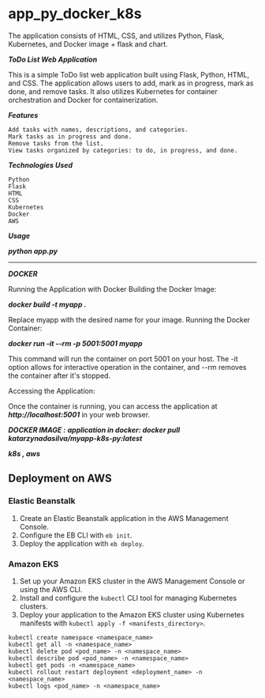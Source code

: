 # app_py_docker_k8s
The application consists of HTML, CSS, and utilizes Python, Flask, Kubernetes, and Docker image + flask and chart.


***ToDo List Web Application***

This is a simple ToDo list web application built using Flask, Python, HTML, and CSS. The application allows users to add, mark as in progress, mark as done, and remove tasks. It also utilizes Kubernetes for container orchestration and Docker for containerization.

***Features***

    Add tasks with names, descriptions, and categories.
    Mark tasks as in progress and done.
    Remove tasks from the list.
    View tasks organized by categories: to do, in progress, and done.

***Technologies Used***

    Python
    Flask
    HTML
    CSS
    Kubernetes
    Docker
    AWS

***Usage***

***python app.py***

*********************

***DOCKER***

Running the Application with Docker
Building the Docker Image:

***docker build -t myapp .***

Replace myapp with the desired name for your image.
Running the Docker Container:

***docker run -it --rm -p 5001:5001 myapp***

This command will run the container on port 5001 on your host. The -it option allows for interactive operation in the container, and --rm removes the container after it's stopped.

Accessing the Application:

Once the container is running, you can access the application at ***http://localhost:5001*** in your web browser.

***DOCKER IMAGE :***
***application in docker: docker pull katarzynadasilva/myapp-k8s-py:latest***

***k8s , aws***

## Deployment on AWS

### Elastic Beanstalk

1. Create an Elastic Beanstalk application in the AWS Management Console.
2. Configure the EB CLI with `eb init`.
3. Deploy the application with `eb deploy`.

### Amazon EKS

1. Set up your Amazon EKS cluster in the AWS Management Console or using the AWS CLI.
2. Install and configure the `kubectl` CLI tool for managing Kubernetes clusters.
3. Deploy your application to the Amazon EKS cluster using Kubernetes manifests with `kubectl apply -f <manifests_directory>`.

```
kubectl create namespace <namespace_name>
kubectl get all -n <namespace_name>
kubectl delete pod <pod_name> -n <namespace_name>
kubectl describe pod <pod_name> -n <namespace_name>
kubectl get pods -n <namespace_name>
kubectl rollout restart deployment <deployment_name> -n <namespace_name>
kubectl logs <pod_name> -n <namespace_name>
```
